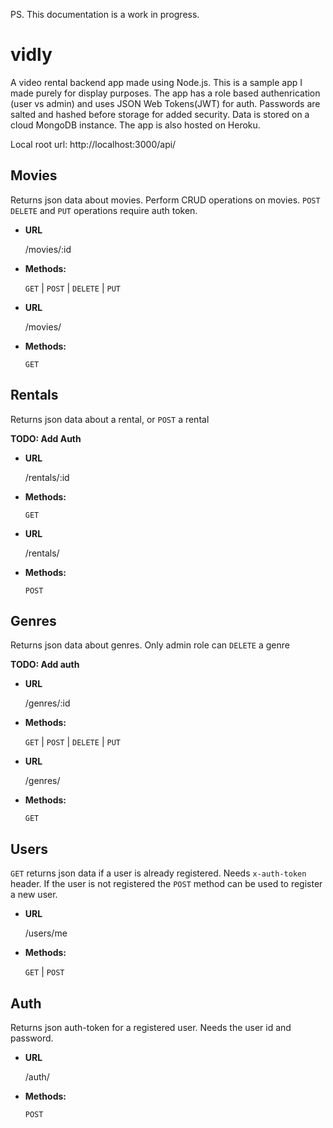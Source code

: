 PS. This documentation is a work in progress.

# vidly

A video rental backend app made using Node.js. This is a sample app I made purely for display purposes. The app has a role based authenrication (user vs admin) and uses JSON Web Tokens(JWT) for auth. Passwords are salted and hashed before storage for added security. Data is stored on a cloud MongoDB instance. The app is also hosted on Heroku.

Local root url: http://localhost:3000/api/

## Movies

Returns json data about movies. Perform CRUD operations on movies. `POST` `DELETE` and `PUT` operations require auth token.

- **URL**

  /movies/:id

- **Methods:**

  `GET` | `POST` | `DELETE` | `PUT`

- **URL**

  /movies/

- **Methods:**

  `GET`

## Rentals

Returns json data about a rental, or `POST` a rental

**TODO: Add Auth**

- **URL**

  /rentals/:id

- **Methods:**

  `GET`

- **URL**

  /rentals/

- **Methods:**

  `POST`

## Genres

Returns json data about genres. Only admin role can `DELETE` a genre

**TODO: Add auth**

- **URL**

  /genres/:id

- **Methods:**

  `GET` | `POST` | `DELETE` | `PUT`

- **URL**

  /genres/

- **Methods:**

  `GET`

## Users

`GET` returns json data if a user is already registered. Needs `x-auth-token` header. If the user is not registered the `POST` method can be used to register a new user.

- **URL**

  /users/me

- **Methods:**

  `GET` | `POST`

## Auth

Returns json auth-token for a registered user. Needs the user id and password.

- **URL**

  /auth/

- **Methods:**

  `POST`
